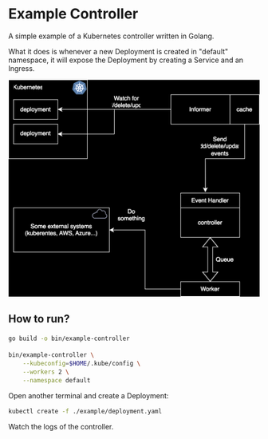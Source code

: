 # Example Controller

A simple example of a Kubernetes controller written in Golang.

What it does is whenever a new Deployment is created in "default" namespace, it will expose the Deployment by creating a Service and an Ingress.

![Kubernetes Controller Diagram](./docs/k8s-controller.drawio.svg)

## How to run?

```bash
go build -o bin/example-controller

bin/example-controller \
    --kubeconfig=$HOME/.kube/config \
    --workers 2 \
    --namespace default
```

Open another terminal and create a Deployment:

```bash
kubectl create -f ./example/deployment.yaml
```

Watch the logs of the controller.
